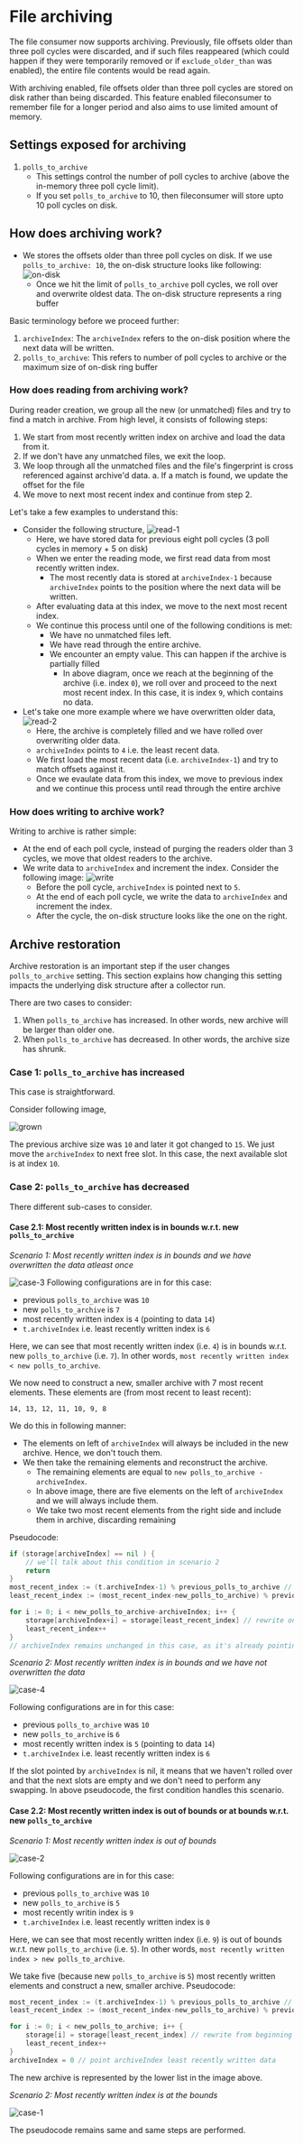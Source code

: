 # File archiving

The file consumer now supports archiving. Previously, file offsets older than three poll cycles were discarded, and if such files reappeared (which could happen if they were temporarily removed or if `exclude_older_than` was enabled), the entire file contents would be read again.

With archiving enabled, file offsets older than three poll cycles are stored on disk rather than being discarded. This feature enabled fileconsumer to remember file for a longer period and also aims to use limited amount of memory. 

## Settings exposed for archiving

1. `polls_to_archive`
    - This settings control the number of poll cycles to archive (above the in-memory three poll cycle limit).
    - If you set `polls_to_archive` to 10, then fileconsumer will store upto 10 poll cycles on disk.


## How does archiving work?

- We stores the offsets older than three poll cycles on disk. If we use `polls_to_archive: 10`, the on-disk structure looks like following:
![on-disk](images/on-disk.png)
    - Once we hit the limit of `polls_to_archive` poll cycles, we roll over and overwrite oldest data. The on-disk structure represents a ring buffer

Basic terminology before we proceed further:
1. `archiveIndex`: The `archiveIndex` refers to the on-disk position where the next data will be written.
2. `polls_to_archive`: This refers to number of poll cycles to archive or the maximum size of on-disk ring buffer

### How does reading from archiving work?

During reader creation, we group all the new (or unmatched) files and try to find a match in archive. From high level, it consists of following steps:
1. We start from most recently written index on archive and load the data from it.
2. If we don't have any unmatched files, we exit the loop. 
3. We loop through all the unmatched files and the file's fingerprint is cross referenced against archive'd data.
    a. If a match is found, we update the offset for the file
4. We move to next most recent index and continue from step 2. 

Let's take a few examples to understand this:

- Consider the following structure,
![read-1](images/read-1.png)
    - Here, we have stored data for previous eight poll cycles (3 poll cycles in memory + 5 on disk)
    - When we enter the reading mode, we first read data from most recently written index.
        - The most recently data is stored at `archiveIndex-1` because `archiveIndex` points to the position where the next data will be written.
    - After evaluating data at this index, we move to the next most recent index.
    - We continue this process until one of the following conditions is met:
        - We have no unmatched files left.
        - We have read through the entire archive.
        - We encounter an empty value. This can happen if the archive is partially filled
            - In above diagram, once we reach at the beginning of the archive (i.e. index `0`), we roll over and proceed to the next most recent index. In this case, it is index `9`, which contains no data. 
- Let's take one more example where we have overwritten older data,
![read-2](images/read-2.png)
    - Here, the archive is completely filled and we have rolled over overwriting older data.
    - `archiveIndex` points to `4` i.e. the least recent data.
    - We first load the most recent data (i.e. `archiveIndex-1`) and try to match offsets against it.
    - Once we evaulate data from this index, we move to previous index and we continue this process until read through the entire archive

### How does writing to archive work?

Writing to archive is rather simple:

- At the end of each poll cycle, instead of purging the readers older than 3 cycles, we move that oldest readers to the archive. 
- We write data to `archiveIndex` and increment the index. Consider the following image:
![write](images/write.png)
    - Before the poll cycle, `archiveIndex` is pointed next to `5`.
    - At the end of each poll cycle, we write the data to `archiveIndex` and increment the index.
    - After the cycle, the on-disk structure looks like the one on the right.

## Archive restoration

Archive restoration is an important step if the user changes `polls_to_archive` setting. This section explains how changing this setting impacts the underlying disk structure after a collector run. 

There are two cases to consider:
1. When `polls_to_archive` has increased. In other words, new archive will be larger than older one.
1. When `polls_to_archive` has decreased. In other words, the archive size has shrunk.

### Case 1: `polls_to_archive` has increased
This case is straightforward.

Consider following image,

![grown](images/grown-1.png)

The previous archive size was `10` and later it got changed to `15`. We just move the `archiveIndex` to next free slot. In this case, the next available slot is at index `10`.

### Case 2: `polls_to_archive` has decreased

There different sub-cases to consider. 

#### Case 2.1: Most recently written index is in bounds w.r.t. new `polls_to_archive`

*Scenario 1: Most recently written index is in bounds and we have overwritten the data atleast once*

![case-3](images/case-3.png)
Following configurations are in for this case:
- previous `polls_to_archive` was `10`
- new `polls_to_archive` is `7`
- most recently written index is `4` (pointing to data `14`)
- `t.archiveIndex` i.e. least recently written index is `6`

Here, we can see that most recently written index (i.e. `4`) is in bounds w.r.t. new `polls_to_archive` (i.e. `7`). In other words, `most recently written index < new polls_to_archive`. 

We now need to construct a new, smaller archive with 7 most recent elements. 
These elements are (from most recent to least recent):

```14, 13, 12, 11, 10, 9, 8```

We do this in following manner:
- The elements on left of `archiveIndex` will always be included in the new archive. Hence, we don't touch them.
- We then take the remaining elements and reconstruct the archive.
    - The remaining elements are equal to `new polls_to_archive - archiveIndex`.
    - In above image, there are five elements on the left of `archiveIndex` and we will always include them.
    - We take two most recent elements from the right side and include them in archive, discarding remaining

Pseudocode:
```go
if (storage[archiveIndex] == nil ) {
    // we'll talk about this condition in scenario 2
    return
}
most_recent_index := (t.archiveIndex-1) % previous_polls_to_archive // index 5 in above image
least_recent_index := (most_recent_index-new_polls_to_archive) % previous_polls_to_archive // index 8 in above image

for i := 0; i < new_polls_to_archive-archiveIndex; i++ {
    storage[archiveIndex+i] = storage[least_recent_index] // rewrite on left side of storage
    least_recent_index++
}
// archiveIndex remains unchanged in this case, as it's already pointing at the least recently written data.
```

*Scenario 2: Most recently written index is in bounds and we have not overwritten the data*

![case-4](images/case-4.png)

Following configurations are in for this case:
- previous `polls_to_archive` was `10`
- new `polls_to_archive` is `6`
- most recently written index is `5` (pointing to data `14`)
- `t.archiveIndex` i.e. least recently written index is `6`

If the slot pointed by `archiveIndex` is nil, it means that we haven't rolled over and that the next slots are empty and we don't need to perform any swapping. 
In above pseudocode, the first condition handles this scenario. 

#### Case 2.2: Most recently written index is out of bounds or at bounds w.r.t. new `polls_to_archive`

*Scenario 1: Most recently written index is out of bounds*

![case-2](images/case-2.png)

Following configurations are in for this case:
- previous `polls_to_archive` was `10`
- new `polls_to_archive` is `5`
- most recently writin index is `9`
- `t.archiveIndex` i.e. least recently written index is `0`

Here, we can see that most recently written index (i.e. `9`) is out of bounds w.r.t. new `polls_to_archive` (i.e. `5`). In other words, `most recently written index > new polls_to_archive`. 

We take five (because new `polls_to_archive` is `5`) most recently written elements and construct a new, smaller archive.
Pseudocode:

```go
most_recent_index := (t.archiveIndex-1) % previous_polls_to_archive // index 9 in above image
least_recent_index := (most_recent_index-new_polls_to_archive) % previous_polls_to_archive // index 4 in above image

for i := 0; i < new_polls_to_archive; i++ {
    storage[i] = storage[least_recent_index] // rewrite from beginning of storage
    least_recent_index++
}
archiveIndex = 0 // point archiveIndex least recently written data
```

The new archive is represented by the lower list in the image above.

*Scenario 2: Most recently written index is at the bounds*

![case-1](images/case-1.png)

The pseudocode remains same and same steps are performed. 
